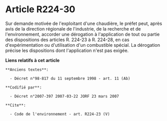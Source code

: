 # Article R224-30

Sur demande motivée de l'exploitant d'une chaudière, le préfet peut, après avis de la direction régionale de l'industrie, de
la recherche et de l'environnement, accorder une dérogation à l'application de tout ou partie des dispositions des articles
R. 224-23 à R. 224-28, en cas d'expérimentation ou d'utilisation d'un combustible spécial. La dérogation précise les
dispositions dont l'application n'est pas exigée.

**Liens relatifs à cet article**

	**Anciens textes**:

	  - Décret n°98-817 du 11 septembre 1998 - art. 11 (Ab)

	**Codifié par**:

	  - Décret n°2007-397 2007-03-22 JORF 23 mars 2007

	**Cite**:

	  - Code de l'environnement - art. R224-23 (V)
